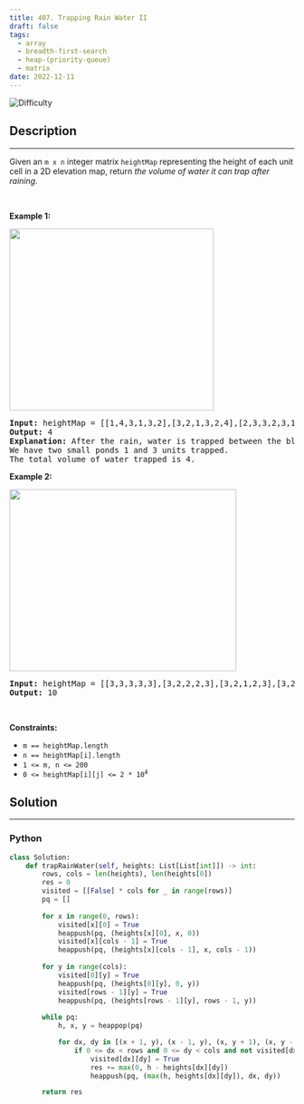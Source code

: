 ```yaml
---
title: 407. Trapping Rain Water II
draft: false
tags: 
  - array
  - breadth-first-search
  - heap-(priority-queue)
  - matrix
date: 2022-12-11
---
```


![Difficulty](https://img.shields.io/badge/Difficulty-Hard-blue.svg)

## Description

---
<p>Given an <code>m x n</code> integer matrix <code>heightMap</code> representing the height of each unit cell in a 2D elevation map, return <em>the volume of water it can trap after raining</em>.</p>

<p>&nbsp;</p>
<p><strong class="example">Example 1:</strong></p>
<img alt="" src="https://assets.leetcode.com/uploads/2021/04/08/trap1-3d.jpg" style="width: 361px; height: 321px;" />
<pre>
<strong>Input:</strong> heightMap = [[1,4,3,1,3,2],[3,2,1,3,2,4],[2,3,3,2,3,1]]
<strong>Output:</strong> 4
<strong>Explanation:</strong> After the rain, water is trapped between the blocks.
We have two small ponds 1 and 3 units trapped.
The total volume of water trapped is 4.
</pre>

<p><strong class="example">Example 2:</strong></p>
<img alt="" src="https://assets.leetcode.com/uploads/2021/04/08/trap2-3d.jpg" style="width: 401px; height: 321px;" />
<pre>
<strong>Input:</strong> heightMap = [[3,3,3,3,3],[3,2,2,2,3],[3,2,1,2,3],[3,2,2,2,3],[3,3,3,3,3]]
<strong>Output:</strong> 10
</pre>

<p>&nbsp;</p>
<p><strong>Constraints:</strong></p>

<ul>
	<li><code>m == heightMap.length</code></li>
	<li><code>n == heightMap[i].length</code></li>
	<li><code>1 &lt;= m, n &lt;= 200</code></li>
	<li><code>0 &lt;= heightMap[i][j] &lt;= 2 * 10<sup>4</sup></code></li>
</ul>


## Solution

---
### Python
``` py title='trapping-rain-water-ii'
class Solution:
    def trapRainWater(self, heights: List[List[int]]) -> int:
        rows, cols = len(heights), len(heights[0])
        res = 0
        visited = [[False] * cols for _ in range(rows)]
        pq = []
        
        for x in range(0, rows):
            visited[x][0] = True
            heappush(pq, (heights[x][0], x, 0))
            visited[x][cols - 1] = True
            heappush(pq, (heights[x][cols - 1], x, cols - 1))
        
        for y in range(cols):
            visited[0][y] = True
            heappush(pq, (heights[0][y], 0, y))
            visited[rows - 1][y] = True
            heappush(pq, (heights[rows - 1][y], rows - 1, y))
        
        while pq:
            h, x, y = heappop(pq)

            for dx, dy in [(x + 1, y), (x - 1, y), (x, y + 1), (x, y - 1)]:
                if 0 <= dx < rows and 0 <= dy < cols and not visited[dx][dy]:
                    visited[dx][dy] = True
                    res += max(0, h - heights[dx][dy])
                    heappush(pq, (max(h, heights[dx][dy]), dx, dy))

        return res

```

